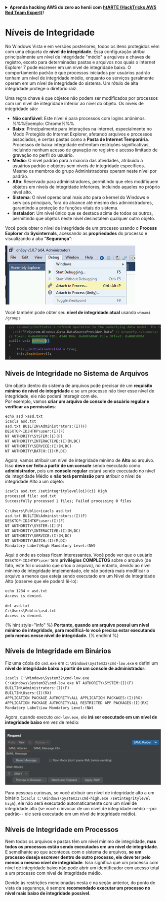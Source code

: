 <details>

<summary><strong>Aprenda hacking AWS do zero ao herói com</strong> <a href="https://training.hacktricks.xyz/courses/arte"><strong>htARTE (HackTricks AWS Red Team Expert)</strong></a><strong>!</strong></summary>

Outras maneiras de apoiar o HackTricks:

* Se você quiser ver sua **empresa anunciada no HackTricks** ou **baixar o HackTricks em PDF**, verifique os [**PLANOS DE ASSINATURA**](https://github.com/sponsors/carlospolop)!
* Adquira o [**swag oficial PEASS & HackTricks**](https://peass.creator-spring.com)
* Descubra [**A Família PEASS**](https://opensea.io/collection/the-peass-family), nossa coleção exclusiva de [**NFTs**](https://opensea.io/collection/the-peass-family)
* **Junte-se ao** 💬 [**grupo Discord**](https://discord.gg/hRep4RUj7f) ou ao [**grupo telegram**](https://t.me/peass) ou **siga-me** no **Twitter** 🐦 [**@carlospolopm**](https://twitter.com/carlospolopm)**.**
* **Compartilhe seus truques de hacking enviando PRs para o** [**HackTricks**](https://github.com/carlospolop/hacktricks) e [**HackTricks Cloud**](https://github.com/carlospolop/hacktricks-cloud) repositórios do github.

</details>


# Níveis de Integridade

No Windows Vista e em versões posteriores, todos os itens protegidos vêm com uma etiqueta de **nível de integridade**. Essa configuração atribui principalmente um nível de integridade "médio" a arquivos e chaves de registro, exceto para determinadas pastas e arquivos nos quais o Internet Explorer 7 pode escrever em um nível de integridade baixo. O comportamento padrão é que processos iniciados por usuários padrão tenham um nível de integridade médio, enquanto os serviços geralmente operam em um nível de integridade do sistema. Um rótulo de alta integridade protege o diretório raiz.

Uma regra chave é que objetos não podem ser modificados por processos com um nível de integridade inferior ao nível do objeto. Os níveis de integridade são:

- **Não confiável**: Este nível é para processos com logins anônimos. %%%Exemplo: Chrome%%%
- **Baixo**: Principalmente para interações na internet, especialmente no Modo Protegido do Internet Explorer, afetando arquivos e processos associados, e certas pastas como a **Pasta de Internet Temporária**. Processos de baixa integridade enfrentam restrições significativas, incluindo nenhum acesso de gravação no registro e acesso limitado de gravação no perfil do usuário.
- **Médio**: O nível padrão para a maioria das atividades, atribuído a usuários padrão e objetos sem níveis de integridade específicos. Mesmo os membros do grupo Administradores operam neste nível por padrão.
- **Alto**: Reservado para administradores, permitindo que eles modifiquem objetos em níveis de integridade inferiores, incluindo aqueles no próprio nível alto.
- **Sistema**: O nível operacional mais alto para o kernel do Windows e serviços principais, fora do alcance até mesmo dos administradores, garantindo a proteção de funções vitais do sistema.
- **Instalador**: Um nível único que se destaca acima de todos os outros, permitindo que objetos neste nível desinstalem qualquer outro objeto.

Você pode obter o nível de integridade de um processo usando o **Process Explorer** da **Sysinternals**, acessando as **propriedades** do processo e visualizando a aba "**Segurança**":

![](<../../.gitbook/assets/image (318).png>)

Você também pode obter seu **nível de integridade atual** usando `whoami /groups`

![](<../../.gitbook/assets/image (319).png>)

## Níveis de Integridade no Sistema de Arquivos

Um objeto dentro do sistema de arquivos pode precisar de um **requisito mínimo de nível de integridade** e se um processo não tiver esse nível de integridade, ele não poderá interagir com ele.\
Por exemplo, vamos **criar um arquivo de console de usuário regular e verificar as permissões**:
```
echo asd >asd.txt
icacls asd.txt
asd.txt BUILTIN\Administrators:(I)(F)
DESKTOP-IDJHTKP\user:(I)(F)
NT AUTHORITY\SYSTEM:(I)(F)
NT AUTHORITY\INTERACTIVE:(I)(M,DC)
NT AUTHORITY\SERVICE:(I)(M,DC)
NT AUTHORITY\BATCH:(I)(M,DC)
```
Agora, vamos atribuir um nível de integridade mínimo de **Alto** ao arquivo. Isso **deve ser feito a partir de um console** sendo executado como **administrador**, pois um **console regular** estará sendo executado no nível de integridade Médio e **não terá permissão** para atribuir o nível de integridade Alto a um objeto:
```
icacls asd.txt /setintegritylevel(oi)(ci) High
processed file: asd.txt
Successfully processed 1 files; Failed processing 0 files

C:\Users\Public>icacls asd.txt
asd.txt BUILTIN\Administrators:(I)(F)
DESKTOP-IDJHTKP\user:(I)(F)
NT AUTHORITY\SYSTEM:(I)(F)
NT AUTHORITY\INTERACTIVE:(I)(M,DC)
NT AUTHORITY\SERVICE:(I)(M,DC)
NT AUTHORITY\BATCH:(I)(M,DC)
Mandatory Label\High Mandatory Level:(NW)
```
Aqui é onde as coisas ficam interessantes. Você pode ver que o usuário `DESKTOP-IDJHTKP\user` tem **privilégios COMPLETOS** sobre o arquivo (de fato, este foi o usuário que criou o arquivo), no entanto, devido ao nível mínimo de integridade implementado, ele não poderá mais modificar o arquivo a menos que esteja sendo executado em um Nível de Integridade Alto (observe que ele poderá lê-lo):
```
echo 1234 > asd.txt
Access is denied.

del asd.txt
C:\Users\Public\asd.txt
Access is denied.
```
{% hint style="info" %}
**Portanto, quando um arquivo possui um nível mínimo de integridade, para modificá-lo você precisa estar executando pelo menos nesse nível de integridade.**
{% endhint %}

## Níveis de Integridade em Binários

Fiz uma cópia do `cmd.exe` em `C:\Windows\System32\cmd-low.exe` e defini um **nível de integridade baixo a partir de um console de administrador:**
```
icacls C:\Windows\System32\cmd-low.exe
C:\Windows\System32\cmd-low.exe NT AUTHORITY\SYSTEM:(I)(F)
BUILTIN\Administrators:(I)(F)
BUILTIN\Users:(I)(RX)
APPLICATION PACKAGE AUTHORITY\ALL APPLICATION PACKAGES:(I)(RX)
APPLICATION PACKAGE AUTHORITY\ALL RESTRICTED APP PACKAGES:(I)(RX)
Mandatory Label\Low Mandatory Level:(NW)
```
Agora, quando executo `cmd-low.exe`, ele **irá ser executado em um nível de integridade baixo** em vez de médio:

![](<../../.gitbook/assets/image (320).png>)

Para pessoas curiosas, se você atribuir um nível de integridade alto a um binário (`icacls C:\Windows\System32\cmd-high.exe /setintegritylevel high`), ele não será executado automaticamente com um nível de integridade alto (se você o invocar de um nível de integridade médio --por padrão-- ele será executado em um nível de integridade médio).

## Níveis de Integridade em Processos

Nem todos os arquivos e pastas têm um nível mínimo de integridade, **mas todos os processos estão sendo executados em um nível de integridade**. E semelhante ao que aconteceu com o sistema de arquivos, **se um processo deseja escrever dentro de outro processo, ele deve ter pelo menos o mesmo nível de integridade**. Isso significa que um processo com nível de integridade baixo não pode abrir um identificador com acesso total a um processo com nível de integridade médio.

Devido às restrições mencionadas nesta e na seção anterior, do ponto de vista da segurança, é sempre **recomendado executar um processo no nível mais baixo de integridade possível**.
